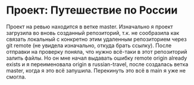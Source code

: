 # Проект: Путешествие по России

Проект на ревью находится в ветке master. Изначально я проект загрузила во вновь созданный репозиторий, т.к. не сообразила как связать локальный с конкретно этим удаленным репозиторием через git remote (не увидела изначально, откуда брать ссылку). После отправки на проверку поняла, что нужно всё-таки в этот репозиторий залить файлы. Но он мне начал выдавать ошибку remote origin already exists и я переименовала origin в russian-travel, после создалась ветка master, когда я это всё запушила. Перекинуть это всё в main я уже не смогла.
